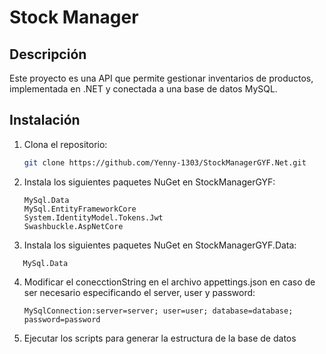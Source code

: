 # Stock Manager 
## Descripción
Este proyecto es una API que permite gestionar inventarios de productos, implementada en .NET y conectada a una base de datos MySQL.
## Instalación
1. Clona el repositorio:
   ```bash
   git clone https://github.com/Yenny-1303/StockManagerGYF.Net.git
   ```

2. Instala los siguientes paquetes NuGet en StockManagerGYF:
   ```Microsoft.AspNetCore.Authentication.JwtBearer
   MySql.Data
   MySql.EntityFrameworkCore
   System.IdentityModel.Tokens.Jwt
   Swashbuckle.AspNetCore
   ```

3.  Instala los siguientes paquetes NuGet en StockManagerGYF.Data:
   ```Dapper
      MySql.Data
   ```

4. Modificar el conecctionString en el archivo appettings.json en caso de ser necesario especificando el server, user y password:
   ```
   MySqlConnection:server=server; user=user; database=database; password=password
   ```
5. Ejecutar los scripts para generar la estructura de la base de datos





